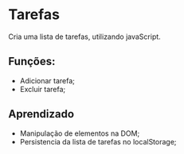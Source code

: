 # Tarefas
Cria uma lista de tarefas, utilizando javaScript.

## Funções:
- Adicionar tarefa;
- Excluir tarefa;

## Aprendizado
- Manipulação de elementos na DOM;
- Persistencia da lista de tarefas no localStorage;